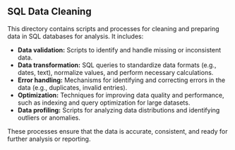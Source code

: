 ## SQL Data Cleaning

This directory contains scripts and processes for cleaning and preparing data in SQL databases for analysis. It includes:

- **Data validation:** Scripts to identify and handle missing or inconsistent data.
- **Data transformation:** SQL queries to standardize data formats (e.g., dates, text), normalize values, and perform necessary calculations.
- **Error handling:** Mechanisms for identifying and correcting errors in the data (e.g., duplicates, invalid entries).
- **Optimization:** Techniques for improving data quality and performance, such as indexing and query optimization for large datasets.
- **Data profiling:** Scripts for analyzing data distributions and identifying outliers or anomalies.

These processes ensure that the data is accurate, consistent, and ready for further analysis or reporting.
